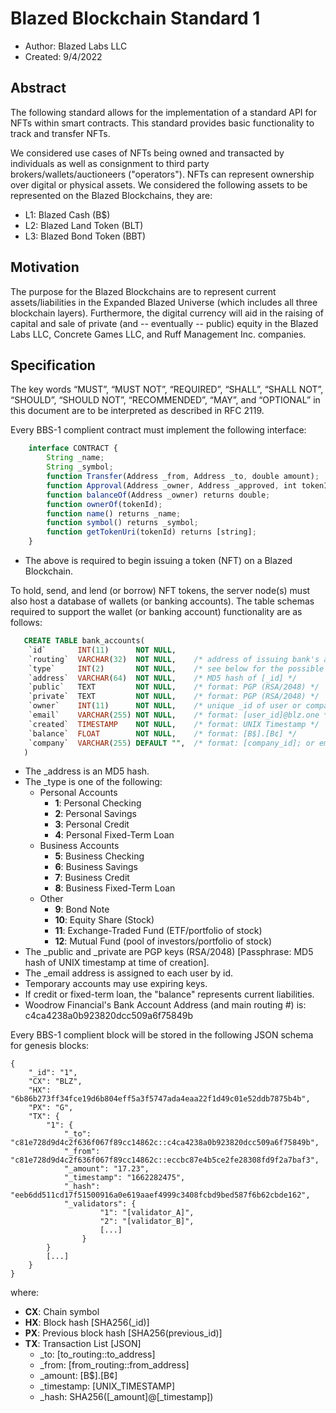 # Blazed Blockchain Standard 1
- Author: Blazed Labs LLC
- Created: 9/4/2022

## Abstract
The following standard allows for the implementation of a standard API for NFTs within smart contracts. This standard provides basic functionality to track and transfer NFTs.

We considered use cases of NFTs being owned and transacted by individuals as well as consignment to third party brokers/wallets/auctioneers ("operators"). NFTs can represent ownership over digital or physical assets. We considered the following assets to be represented on the Blazed Blockchains, they are:
* L1: Blazed Cash (B$)
* L2: Blazed Land Token (BLT)
* L3: Blazed Bond Token (BBT)
  
## Motivation
The purpose for the Blazed Blockchains are to represent current assets/liabilities in the Expanded Blazed Universe (which includes all three blockchain layers). Furthermore, the digital currency will aid in the raising of capital and sale of private (and -- eventually -- public) equity in the Blazed Labs LLC, Concrete Games LLC, and Ruff Management Inc. companies.

## Specification
The key words “MUST”, “MUST NOT”, “REQUIRED”, “SHALL”, “SHALL NOT”, “SHOULD”, “SHOULD NOT”, “RECOMMENDED”, “MAY”, and “OPTIONAL” in this document are to be interpreted as described in RFC 2119.

Every BBS-1 complient contract must implement the following interface:

```js
    interface CONTRACT {
        String _name;
        String _symbol;
        function Transfer(Address _from, Address _to, double amount);
        function Approval(Address _owner, Address _approved, int tokenId);
        function balanceOf(Address _owner) returns double;
        function ownerOf(tokenId);
        function name() returns _name;
        function symbol() returns _symbol;
        function getTokenUri(tokenId) returns [string];
    }
```
* The above is required to begin issuing a token (NFT) on a Blazed Blockchain.

To hold, send, and lend (or borrow) NFT tokens, the server node(s) must also host a database of wallets (or banking accounts). The table schemas required to support the wallet (or banking account) functionality are as follows:
```sql
   CREATE TABLE bank_accounts(
    `id`       INT(11)      NOT NULL,
    `routing`  VARCHAR(32)  NOT NULL,    /* address of issuing bank's assigned routing # */
    `type`     INT(2)       NOT NULL,    /* see below for the possible account types */
    `address`  VARCHAR(64)  NOT NULL,    /* MD5 hash of [_id] */
    `public`   TEXT         NOT NULL,    /* format: PGP (RSA/2048) */
    `private`  TEXT         NOT NULL,    /* format: PGP (RSA/2048) */
    `owner`    INT(11)      NOT NULL,    /* unique _id of user or company that owns account */
    `email`    VARCHAR(255) NOT NULL,    /* format: [user_id]@blz.one */
    `created`  TIMESTAMP    NOT NULL,    /* format: UNIX Timestamp */
    `balance`  FLOAT        NOT NULL,    /* format: [B$].[B¢] */
    `company`  VARCHAR(255) DEFAULT "",  /* format: [company_id]; or empty if personal */
   )

```
* The _address is an MD5 hash.
* The _type is one of the following:
  * Personal Accounts
    * **1**: Personal Checking
    * **2**: Personal Savings
    * **3**: Personal Credit
    * **4**: Personal Fixed-Term Loan
  * Business Accounts
    * **5**: Business Checking
    * **6**: Business Savings
    * **7**: Business Credit
    * **8**: Business Fixed-Term Loan
  * Other
    * **9**: Bond Note
    * **10**: Equity Share (Stock)
    * **11**: Exchange-Traded Fund (ETF/portfolio of stock)
    * **12**: Mutual Fund (pool of investors/portfolio of stock)
* The _public and _private are PGP keys (RSA/2048) [Passphrase: MD5 hash of UNIX timestamp at time of creation].
* The _email address is assigned to each user by id.
* Temporary accounts may use expiring keys.
* If credit or fixed-term loan, the "balance" represents current liabilities.
* Woodrow Financial's Bank Account Address (and main routing #) is: c4ca4238a0b923820dcc509a6f75849b

Every BBS-1 complient block will be stored in the following JSON schema for genesis blocks:

```
{
    "_id": "1",
    "CX": "BLZ",
    "HX": "6b86b273ff34fce19d6b804eff5a3f5747ada4eaa22f1d49c01e52ddb7875b4b",
    "PX": "G",
    "TX": {
        "1": {
            "_to": "c81e728d9d4c2f636f067f89cc14862c::c4ca4238a0b923820dcc509a6f75849b",
            "_from": "c81e728d9d4c2f636f067f89cc14862c::eccbc87e4b5ce2fe28308fd9f2a7baf3",
            "_amount": "17.23",
            "_timestamp": "1662282475",
            "_hash": "eeb6dd511cd17f51500916a0e619aaef4999c3408fcbd9bed587f6b62cbde162",
            "_validators": {
                    "1": "[validator_A]",
                    "2": "[validator_B]",
                    [...]
                }
        }
        [...]
    }
}
```
where:
* **CX**: Chain symbol
* **HX**: Block hash [SHA256(_id)]
* **PX**: Previous block hash [SHA256(previous_id)]
* **TX**: Transaction List [JSON]
  * _to: [to_routing::to_address]
  * _from: [from_routing::from_address]
  * _amount: [B$].[B¢]
  * _timestamp: [UNIX_TIMESTAMP]
  * _hash: SHA256([_amount]@[_timestamp])